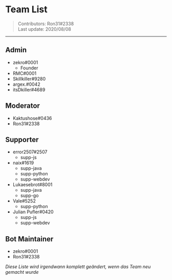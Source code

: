 # Team List
> Contributors: Ron31#2338  
> Last update:  2020/08/08

---



## Admin

- zekro#0001
  - Founder
- RMC#0001
- Skillkiller#9280 
- argex.#0042 
- itsDkiller#4689
    
## Moderator

- Kaktushose#0436
- Ron31#2338

## Supporter

- error2507#2507
  - supp-js
- naix#1619
  - supp-java
  - supp-python
  - supp-webdev
- Lukaesebrot#8001
  - supp-java
  - supp-go
- Vale#5252
  - supp-python
- Julian Pufler#0420
  - supp-js
  - supp-webdev

## Bot Maintainer
- zekro#0001
- Ron31#2338

*Diese Liste wird irgendwann komplett geändert, wenn das Team neu gemacht wurde*
